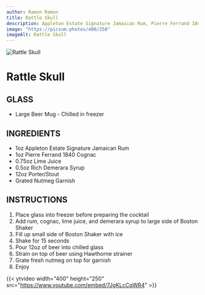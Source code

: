 ```yaml
---
author: Ramon Ramon
title: Rattle Skull
description: Appleton Estate Signature Jamaican Rum, Pierre Ferrand 1840 Cognac, Lime Juice, Rich Demerara Syrup, Porter/Stout, Nutmeg
image: "https://picsum.photos/400/250"
imageAlt: Rattle Skull
---
```


![Rattle Skull](https://picsum.photos/400/250 "Picture of Rattle Skull")

# Rattle Skull

## GLASS

-   Large Beer Mug - Chilled in freezer

## INGREDIENTS

-   1oz Appleton Estate Signature Jamaican Rum
-   1oz Pierre Ferrand 1840 Cognac
-   0.75oz Lime Juice
-   0.5oz Rich Demerara Syrup
-   12oz Porter/Stout
-   Grated Nutmeg Garnish

## INSTRUCTIONS

1. Place glass into freezer before preparing the cocktail
2. Add rum, cognac, lime juice, and demerara syrup to large side of Boston Shaker
3. Fill up small side of Boston Shaker with ice
4. Shake for 15 seconds
5. Pour 12oz of beer into chilled glass
6. Strain on top of beer using Hawthorne strainer
7. Grate fresh nutmeg on top for garnish
8. Enjoy

{{< ytvideo width="400" height="250" src="https://www.youtube.com/embed/7JgKLcCqWR4" >}}
